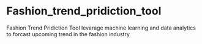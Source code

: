 # Fashion_trend_pridiction_tool
Fashion Trend Pridiction Tool levarage machine learning and data analytics to forcast upcoming trend in the fashion industry
